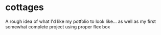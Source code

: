 
# cottages
A rough idea of what I'd like my potfolio to look like... as well as my first somewhat complete project using proper flex box
